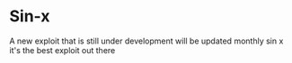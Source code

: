 # Sin-x
A new exploit that is still under development will be updated monthly 
sin x 
it's the best exploit out there 
